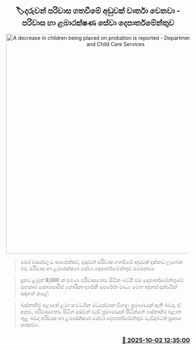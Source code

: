 <p align='center'><b><h2 align='center' title='A decrease in children being placed on probation is reported - Department of Probation and Child Care Services'>🏷දරුවන් පරිවාස ගතවීමේ අඩුවක් වාර්තා වෙනවා - පරිවාස හා ළමාරක්ෂණ සේවා දෙපාර්තමේන්තුව</h2></b></p>
<p align='center'><img src='https://helakuru.sgp1.cdn.digitaloceanspaces.com/esana/images/lib/lama-niwasa.jpg' width='600' alt='A decrease in children being placed on probation is reported - Department of Probation and Child Care Services'></p>

> පෙර වසරවලට සාපේක්ෂව, දරුවන් පරිවාස ගතවීමේ අඩුවක් දක්නට ලැබෙන බව පරිවාස හා ළමාරක්ෂණ සේවා දෙපාර්තමේන්තුව පවසනවා.

> දැනට ළමුන් 9,000 ක් පමණ පරිවාසගතව සිටින බවයි එම දෙපාර්තමේන්තුවේ සහකාර කොමසාරිස් නොරිකා දර්ශනී පෙරේරා මාධ්‍ය වෙත අදහස් දක්වමින් සඳහන් කළේ.

> බස්නාහිර පළාතේ ළමා සංවර්ධන මධ්‍යස්ථාන විශාල ප්‍රමාණයක් ඇති බවද, ඒ අනුව, පරිවාසගතව සිටින දරුවන් වැඩි ප්‍රමාණයක් සිටින්නේ බස්නාහිර පළාත තුළ බවද පරිවාස හා ළමාරක්ෂණ සේවා දෙපාර්තමේන්තුව වැඩිදුරටත් ප්‍රකාශ කරනවා.



<h3 align='right'><a href='https://www.helakuru.lk/esana/p/114164/'>📅 2025-10-02 12:35:00</a></h3>
